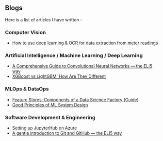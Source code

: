 ## Blogs

Here is a list of articles I have written - 

### Computer Vision
* [How to use deep learning & OCR for data extraction from meter readings](https://nanonets.com/blog/sub-meter-reading-using-deep-learning/)

### Artificial Intelligence / Machine Learning / Deep Learning
* [A Comprehensive Guide to Convolutional Neural Networks — the ELI5 way](https://towardsdatascience.com/a-comprehensive-guide-to-convolutional-neural-networks-the-eli5-way-3bd2b1164a53)
* [XGBoost vs LightGBM: How Are They Different](https://neptune.ai/blog/xgboost-vs-lightgbm)

### MLOps & DataOps
* [Feature Stores: Components of a Data Science Factory [Guide]](https://neptune.ai/blog/feature-stores-components-of-a-data-science-factory-guide)
* [Good Principles of ML System Design](https://medium.com/@_sumitsaha_/principles-of-good-ml-system-design-cdf98c4b2035)

### Software Development & Engineering
* [Setting up JupyterHub on Azure](https://towardsdatascience.com/a-comprehensive-guide-to-convolutional-neural-networks-the-eli5-way-3bd2b1164a53)
* [A gentle introduction to Git and GitHub — the ELI5 way](https://medium.com/hackernoon/a-gentle-introduction-to-git-and-github-the-eli5-way-43f0aa64f2e4)

